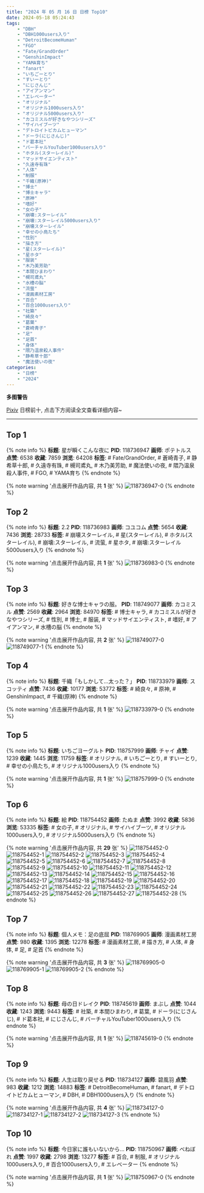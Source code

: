 ```yaml
---
title: "2024 年 05 月 16 日 日榜 Top10"
date: 2024-05-18 05:24:43
tags:
    - "DBH"
    - "DBH1000users入り"
    - "DetroitBecomeHuman"
    - "FGO"
    - "Fate/GrandOrder"
    - "GenshinImpact"
    - "YAMA育ち"
    - "fanart"
    - "いちごーとり"
    - "すいーとり"
    - "にじさんじ"
    - "アイアンマン"
    - "エレベーター"
    - "オリジナル"
    - "オリジナル1000users入り"
    - "オリジナル5000users入り"
    - "カコミスルが好きなやつシリーズ"
    - "サイハイブーツ"
    - "デトロイトビカムヒューマン"
    - "ドーラ(にじさんじ)"
    - "ド葛本社"
    - "バーチャルYouTuber1000users入り"
    - "ホタル(スターレイル)"
    - "マッドサイエンティスト"
    - "久遠寺有珠"
    - "人体"
    - "制服"
    - "千織(原神)"
    - "博士"
    - "博士キャラ"
    - "原神"
    - "嗜好"
    - "女の子"
    - "崩壊:スターレイル"
    - "崩壊:スターレイル5000users入り"
    - "崩壊スターレイル"
    - "幸せの小鳥たち"
    - "性別"
    - "描き方"
    - "星(スターレイル)"
    - "星ホタ"
    - "服装"
    - "木乃美芳助"
    - "本間ひまわり"
    - "槻司鳶丸"
    - "水槽の脳"
    - "流萤"
    - "漫画素材工房"
    - "百合"
    - "百合1000users入り"
    - "社築"
    - "綺良々"
    - "葛葉"
    - "蒼崎青子"
    - "足"
    - "足首"
    - "身体"
    - "隈乃温泉殺人事件"
    - "静希草十郎"
    - "魔法使いの夜"
categories:
    - "日榜"
    - "2024"
---
```


<i class="fa fa-triangle-exclamation"></i>**多图警告**<i class="fa fa-triangle-exclamation"></i>

[Pixiv](https://www.pixiv.net/) 日榜前十, 点击下方阅读全文查看详细内容~

<!-- more -->

---

## Top 1

{% note info %}
**标题**: 星が瞬くこんな夜に
**PID**: 118736947 **画师**: ポテトルス
**点赞**: 6538 **收藏**: 7859 **浏览**: 64208
**标签**: # Fate/GrandOrder, # 蒼崎青子, # 静希草十郎, # 久遠寺有珠, # 槻司鳶丸, # 木乃美芳助, # 魔法使いの夜, # 隈乃温泉殺人事件, # FGO, # YAMA育ち
{% endnote %}

{% note warning '点击展开作品内容, 共 **1** 张' %}
![118736947-0](https://i.pixiv.re/img-original/img/2024/05/15/01/35/22/118736947_p0.jpg)
{% endnote %}

## Top 2

{% note info %}
**标题**: 2.2
**PID**: 118736983 **画师**: コユコム
**点赞**: 5654 **收藏**: 7436 **浏览**: 28733
**标签**: # 崩壊スターレイル, # 星(スターレイル), # ホタル(スターレイル), # 崩壊:スターレイル, # 流萤, # 星ホタ, # 崩壊:スターレイル5000users入り
{% endnote %}

{% note warning '点击展开作品内容, 共 **1** 张' %}
![118736983-0](https://i.pixiv.re/img-original/img/2024/05/15/01/37/12/118736983_p0.jpg)
{% endnote %}

## Top 3

{% note info %}
**标题**: 好きな博士キャラの服。
**PID**: 118749077 **画师**: カコミスル
**点赞**: 2569 **收藏**: 2964 **浏览**: 84970
**标签**: # 博士キャラ, # カコミスルが好きなやつシリーズ, # 性別, # 博士, # 服装, # マッドサイエンティスト, # 嗜好, # アイアンマン, # 水槽の脳
{% endnote %}

{% note warning '点击展开作品内容, 共 **2** 张' %}
![118749077-0](https://i.pixiv.re/img-original/img/2024/05/15/20/07/58/118749077_p0.jpg)
![118749077-1](https://i.pixiv.re/img-original/img/2024/05/15/20/07/58/118749077_p1.jpg)
{% endnote %}

## Top 4

{% note info %}
**标题**: 千織「もしかして…太った？」
**PID**: 118733979 **画师**: スコッティ
**点赞**: 7436 **收藏**: 10177 **浏览**: 53772
**标签**: # 綺良々, # 原神, # GenshinImpact, # 千織(原神)
{% endnote %}

{% note warning '点击展开作品内容, 共 **1** 张' %}
![118733979-0](https://i.pixiv.re/img-original/img/2024/05/15/00/00/18/118733979_p0.jpg)
{% endnote %}

## Top 5

{% note info %}
**标题**: いちごヨーグルト
**PID**: 118757999 **画师**: チャイ
**点赞**: 1239 **收藏**: 1445 **浏览**: 11759
**标签**: # オリジナル, # いちごーとり, # すいーとり, # 幸せの小鳥たち, # オリジナル1000users入り
{% endnote %}

{% note warning '点击展开作品内容, 共 **1** 张' %}
![118757999-0](https://i.pixiv.re/img-original/img/2024/05/15/22/12/56/118757999_p0.png)
{% endnote %}

## Top 6

{% note info %}
**标题**: 絵
**PID**: 118754452 **画师**: たぬま
**点赞**: 3992 **收藏**: 5836 **浏览**: 53335
**标签**: # 女の子, # オリジナル, # サイハイブーツ, # オリジナル1000users入り, # オリジナル5000users入り
{% endnote %}

{% note warning '点击展开作品内容, 共 **29** 张' %}
![118754452-0](https://i.pixiv.re/img-original/img/2024/05/15/20/20/27/118754452_p0.jpg)
![118754452-1](https://i.pixiv.re/img-original/img/2024/05/15/20/20/27/118754452_p1.jpg)
![118754452-2](https://i.pixiv.re/img-original/img/2024/05/15/20/20/27/118754452_p2.jpg)
![118754452-3](https://i.pixiv.re/img-original/img/2024/05/15/20/20/27/118754452_p3.jpg)
![118754452-4](https://i.pixiv.re/img-original/img/2024/05/15/20/20/27/118754452_p4.jpg)
![118754452-5](https://i.pixiv.re/img-original/img/2024/05/15/20/20/27/118754452_p5.jpg)
![118754452-6](https://i.pixiv.re/img-original/img/2024/05/15/20/20/27/118754452_p6.jpg)
![118754452-7](https://i.pixiv.re/img-original/img/2024/05/15/20/20/27/118754452_p7.jpg)
![118754452-8](https://i.pixiv.re/img-original/img/2024/05/15/20/20/27/118754452_p8.jpg)
![118754452-9](https://i.pixiv.re/img-original/img/2024/05/15/20/20/27/118754452_p9.jpg)
![118754452-10](https://i.pixiv.re/img-original/img/2024/05/15/20/20/27/118754452_p10.jpg)
![118754452-11](https://i.pixiv.re/img-original/img/2024/05/15/20/20/27/118754452_p11.jpg)
![118754452-12](https://i.pixiv.re/img-original/img/2024/05/15/20/20/27/118754452_p12.jpg)
![118754452-13](https://i.pixiv.re/img-original/img/2024/05/15/20/20/27/118754452_p13.jpg)
![118754452-14](https://i.pixiv.re/img-original/img/2024/05/15/20/20/27/118754452_p14.jpg)
![118754452-15](https://i.pixiv.re/img-original/img/2024/05/15/20/20/27/118754452_p15.jpg)
![118754452-16](https://i.pixiv.re/img-original/img/2024/05/15/20/20/27/118754452_p16.jpg)
![118754452-17](https://i.pixiv.re/img-original/img/2024/05/15/20/20/27/118754452_p17.jpg)
![118754452-18](https://i.pixiv.re/img-original/img/2024/05/15/20/20/27/118754452_p18.jpg)
![118754452-19](https://i.pixiv.re/img-original/img/2024/05/15/20/20/27/118754452_p19.jpg)
![118754452-20](https://i.pixiv.re/img-original/img/2024/05/15/20/20/27/118754452_p20.jpg)
![118754452-21](https://i.pixiv.re/img-original/img/2024/05/15/20/20/27/118754452_p21.jpg)
![118754452-22](https://i.pixiv.re/img-original/img/2024/05/15/20/20/27/118754452_p22.jpg)
![118754452-23](https://i.pixiv.re/img-original/img/2024/05/15/20/20/27/118754452_p23.jpg)
![118754452-24](https://i.pixiv.re/img-original/img/2024/05/15/20/20/27/118754452_p24.jpg)
![118754452-25](https://i.pixiv.re/img-original/img/2024/05/15/20/20/27/118754452_p25.jpg)
![118754452-26](https://i.pixiv.re/img-original/img/2024/05/15/20/20/27/118754452_p26.jpg)
![118754452-27](https://i.pixiv.re/img-original/img/2024/05/15/20/20/27/118754452_p27.jpg)
![118754452-28](https://i.pixiv.re/img-original/img/2024/05/15/20/20/27/118754452_p28.jpg)
{% endnote %}

## Top 7

{% note info %}
**标题**: 個人メモ：足の底屈
**PID**: 118769905 **画师**: 漫画素材工房
**点赞**: 980 **收藏**: 1395 **浏览**: 12278
**标签**: # 漫画素材工房, # 描き方, # 人体, # 身体, # 足, # 足首
{% endnote %}

{% note warning '点击展开作品内容, 共 **3** 张' %}
![118769905-0](https://i.pixiv.re/img-original/img/2024/05/16/09/09/57/118769905_p0.jpg)
![118769905-1](https://i.pixiv.re/img-original/img/2024/05/16/09/09/57/118769905_p1.jpg)
![118769905-2](https://i.pixiv.re/img-original/img/2024/05/16/09/09/57/118769905_p2.jpg)
{% endnote %}

## Top 8

{% note info %}
**标题**: 母の日ドレイク
**PID**: 118745619 **画师**: まぶし
**点赞**: 1044 **收藏**: 1243 **浏览**: 9443
**标签**: # 社築, # 本間ひまわり, # 葛葉, # ドーラ(にじさんじ), # ド葛本社, # にじさんじ, # バーチャルYouTuber1000users入り
{% endnote %}

{% note warning '点击展开作品内容, 共 **1** 张' %}
![118745619-0](https://i.pixiv.re/img-original/img/2024/05/15/12/44/50/118745619_p0.jpg)
{% endnote %}

## Top 9

{% note info %}
**标题**: 人生は取り戻せる
**PID**: 118734127 **画师**: 碧風羽
**点赞**: 983 **收藏**: 1212 **浏览**: 14883
**标签**: # DetroitBecomeHuman, # fanart, # デトロイトビカムヒューマン, # DBH, # DBH1000users入り
{% endnote %}

{% note warning '点击展开作品内容, 共 **4** 张' %}
![118734127-0](https://i.pixiv.re/img-original/img/2024/05/15/00/00/51/118734127_p0.jpg)
![118734127-1](https://i.pixiv.re/img-original/img/2024/05/15/00/00/51/118734127_p1.jpg)
![118734127-2](https://i.pixiv.re/img-original/img/2024/05/15/00/00/51/118734127_p2.jpg)
![118734127-3](https://i.pixiv.re/img-original/img/2024/05/15/00/00/51/118734127_p3.jpg)
{% endnote %}

## Top 10

{% note info %}
**标题**: 今日家に誰もいないから...
**PID**: 118750967 **画师**: べねぼれ
**点赞**: 1997 **收藏**: 2798 **浏览**: 13277
**标签**: # 百合, # 制服, # オリジナル1000users入り, # 百合1000users入り, # エレベーター
{% endnote %}

{% note warning '点击展开作品内容, 共 **1** 张' %}
![118750967-0](https://i.pixiv.re/img-original/img/2024/05/16/14/22/54/118750967_p0.png)
{% endnote %}
